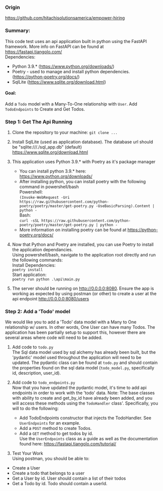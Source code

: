 ### Origin
https://github.com/hitachisolutionsamerica/empower-hiring

### Summary:  
This code test uses an api application built in python using the FastAPI framework.  More info on FastAPI can be found at https://fastapi.tiangolo.com/  
Dependencies:  
- Python 3.9.* (https://www.python.org/downloads/)
- Poetry - used to manage and install python dependencies. (https://python-poetry.org/docs/)
- SqlLite (https://www.sqlite.org/download.html)
  
#### Goal:  
Add a `Todo` model with a Many-To-One relationship with `User`.  Add `TodoEndpoints` to Create and Get Todos.  



### Step 1: Get The Api Running
1. Clone the repository to your machine: `git clone ...`
 

2. Install SqlLite (used as application database).  The database url should be "sqlite:///./sql_app.db" (default)   
https://www.sqlite.org/download.html  
  

3. This application uses Python 3.9.* with Poetry as it's package manager
    - You can install python 3.9.* here: https://www.python.org/downloads/
    - After installing python, you can install poetry with the following command in powershell/bash  
  Powershell:  
  `(Invoke-WebRequest -Uri https://raw.githubusercontent.com/python-poetry/poetry/master/get-poetry.py -UseBasicParsing).Content | python -`  
  Bash:  
  `curl -sSL https://raw.githubusercontent.com/python-poetry/poetry/master/get-poetry.py | python -`
    - More information on installing poetry can be found at https://python-poetry.org/docs/ 
 

4. Now that Python and Poetry are installed, you can use Poetry to install the application dependancies.  
Using powershell/bash, navigate to the application root directly and run the following commands:  
Install Dependencies:  
`poetry install`  
Start application:  
`poetry run python .\api\main.py`
 

5. The server should be running on http://0.0.0.0:8080. Ensure the app is working as expected by using postman (or other) to create a user at the api endpoint http://0.0.0.0:8080/users  
  
### Step 2: Add a 'Todo' model  
We would like you to add a 'Todo' data model with a Many to One relationship w/ users.  In other words, One User can have many Todos.  The application has been partially setup to support this, however there are several areas where code will need to be added.
 

1. Add code to `todo.py`  
The Sql data model used by sql alchemy has already been built, but the 'pydantic' model used throughout the application will need to be updated.  The pydantic class can be found at `todo.py` and should contain the properties found on the sql data model (`todo_model.py`, specifically id, description, user_id).


2. Add code to `todo_endpoints.py`  
Now that you have updated the pydantic model, it's time to add api endpoints in order to work with the 'todo' data.  Note: The base classes with ability to create and get_by_id have already been added, and you will access these methods using the `TodoHandler` class'.  Specifically, you will to do the following:
   - Add TodoEndpoints constructor that injects the TodoHandler.  See `UserEndpoints` for an example.
   - Add a `POST` method to create Todos.
   - Add a `GET` method to get todos by id.  
   Use the `UserEndpoints` class as a guide as well as the documentation found here: https://fastapi.tiangolo.com/tutorial/


3. Test Your Work  
Using postman, you should be able to:
- Create a User
- Create a todo that belongs to a user
- Get a User by id.  User should contain a list of their todos
- Get a Todo by id.  Todo should contain a userId.
